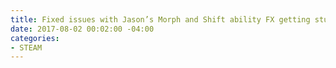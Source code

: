 ```yaml
---
title: Fixed issues with Jason’s Morph and Shift ability FX getting stuck onscreen
date: 2017-08-02 00:02:00 -04:00
categories:
- STEAM
---
```


